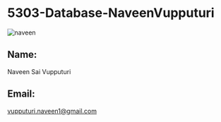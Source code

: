 # 5303-Database-NaveenVupputuri
![naveen](https://cloud.githubusercontent.com/assets/10673712/9486498/39a17728-4b85-11e5-94d9-301d2994b47f.jpg)
## Name: 
Naveen Sai Vupputuri
## Email: 
vupputuri.naveen1@gmail.com
